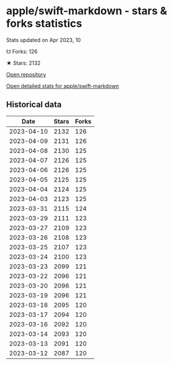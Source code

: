 # apple/swift-markdown - stars & forks statistics

Stats updated on Apr 2023, 10

☋ Forks: 126

★ Stars: 2132

[Open repository](https://github.com/apple/swift-markdown)

[Open detailed stats for apple/swift-markdown](https://reviewgithub.com/rep/apple/swift-markdown)

## Historical data
| Date | Stars | Forks |
|------|-------|-------|
| 2023-04-10 | 2132 | 126 | 
| 2023-04-09 | 2131 | 126 | 
| 2023-04-08 | 2130 | 125 | 
| 2023-04-07 | 2126 | 125 | 
| 2023-04-06 | 2126 | 125 | 
| 2023-04-05 | 2125 | 125 | 
| 2023-04-04 | 2124 | 125 | 
| 2023-04-03 | 2123 | 125 | 
| 2023-03-31 | 2115 | 124 | 
| 2023-03-29 | 2111 | 123 | 
| 2023-03-27 | 2109 | 123 | 
| 2023-03-26 | 2108 | 123 | 
| 2023-03-25 | 2107 | 123 | 
| 2023-03-24 | 2100 | 123 | 
| 2023-03-23 | 2099 | 121 | 
| 2023-03-22 | 2096 | 121 | 
| 2023-03-20 | 2096 | 121 | 
| 2023-03-19 | 2096 | 121 | 
| 2023-03-18 | 2095 | 120 | 
| 2023-03-17 | 2094 | 120 | 
| 2023-03-16 | 2092 | 120 | 
| 2023-03-14 | 2093 | 120 | 
| 2023-03-13 | 2091 | 120 | 
| 2023-03-12 | 2087 | 120 | 

